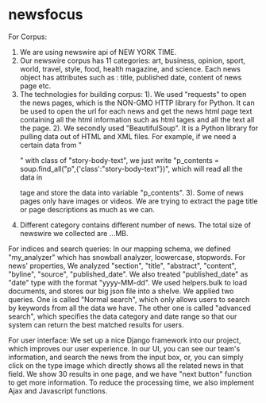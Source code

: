 # newsfocus

For Corpus:

1. We are using newswire api of NEW YORK TIME.
2. Our newswire corpus has 11 categories: art, business, opinion, sport, world, travel, style, food, health
	magazine, and science. Each news object has attributes such as : title, published date, content of news
	page etc.
3. The technologies for building corpus: 
	1). We used "requests" to open the news pages, which is the NON-GMO HTTP library for Python. It can
		be used to open the url for each news and get the news html page text containing all the
		html information such as html tages and all the text all the page.
	2). We secondly used "BeautifulSoup". It is a Python library for pulling data out of HTML and XML files.
		For example, if we need a certain data from "<p>" with class of "story-body-text", we just 
		write "p_contents = soup.find_all("p",{'class':"story-body-text"})", which will read all the data
		in <p class="story-body-text"> tage and store the data into variable "p_contents".
	3). Some of news pages only have images or videos. We are trying to extract the page title or page 
		descriptions as much as we can.
4. Different category contains different number of news. The total size of newswire we collected are ...MB.


For indices and search queries:
	In our mapping schema, we defined "my_analyzer" which has snowball analyzer, loowercase, stopwords. For news' properties,
We analyzed "section", "title", "abstract", "content", "byline", "source", "published_date". We also treated "published_date" as 
"date" type with the format "yyyy-MM-dd". 
	We used helpers.bulk to load documents, and stores our big json file into a shelve.
	We applied two queries. One is called "Normal search", which only allows users to search by keywords from all the data we
have. The other one is called "advanced search", which specifies the data category and date range so that our system can return
the best matched results for users.


For user interface:
	We set up a nice Django framework into our project, which improves our user experience. In our UI, you 
can see our team's information, and search the news from the input box, or, you can simply click on the type image which directly
shows all the related news in that field. We show 30 results in one page, and we have "next button" function to get more information.
To reduce the processing time, we also implement Ajax and Javascript functions. 


